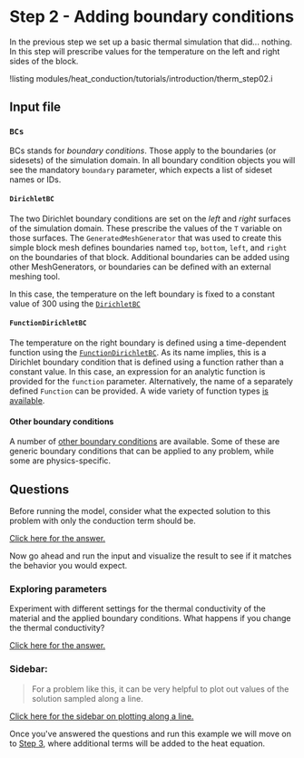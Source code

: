 # Step 2 - Adding boundary conditions

In the previous step we set up a basic thermal simulation that
did... nothing. In this step will prescribe values for the temperature
on the left and right sides of the block.

!listing modules/heat_conduction/tutorials/introduction/therm_step02.i

## Input file

### `BCs`

BCs stands for *boundary conditions*. Those apply to the boundaries (or
sidesets) of the simulation domain. In all boundary condition objects you will
see the mandatory `boundary` parameter, which expects a list of sideset names or
IDs.

#### `DirichletBC`

The two Dirichlet boundary conditions are set on the
*left* and *right* surfaces of the simulation domain. These prescribe the values
of the `T` variable on those surfaces. The `GeneratedMeshGenerator` that was used
to create this simple block mesh defines boundaries named `top`, `bottom`, `left`,
and `right` on the boundaries of that block. Additional boundaries can be added
using other MeshGenerators, or boundaries can be defined with an external meshing
tool.

In this case, the temperature on the left boundary is fixed to a constant value
of 300 using the [`DirichletBC`](DirichletBC.md) 

#### `FunctionDirichletBC`

The temperature on the right boundary is defined using a time-dependent function
using the [`FunctionDirichletBC`](FunctionDirichletBC.md). As its name implies,
this is a Dirichlet boundary condition that is defined using a function rather
than a constant value. In this case, an expression for an analytic function is
provided for the `function` parameter. Alternatively, the name of a separately
defined `Function` can be provided. A wide variety of function types 
[is available](heat_conduction/tutorials/introduction/supplemental02a.md).

#### Other boundary conditions

A number of [other boundary conditions](heat_conduction/tutorials/introduction/supplemental02b.md)
are available. Some of these are generic boundary conditions that can be applied
to any problem, while some are physics-specific.

## Questions

Before running the model, consider what the expected solution to this problem
with only the conduction term should be.

[Click here for the answer.](heat_conduction/tutorials/introduction/answer02a.md)

Now go ahead and run the input and visualize the result to see if it matches
the behavior you would expect.

### Exploring parameters

Experiment with different settings for the thermal conductivity of the material
and the applied boundary conditions. What happens if you change the thermal
conductivity?

[Click here for the answer.](heat_conduction/tutorials/introduction/answer02b.md)

### Sidebar: 

> For a problem like this, it can be very helpful to plot out values of the solution
> sampled along a line.

[Click here for the sidebar on plotting along a line.](heat_conduction/tutorials/introduction/therm_step02a.md)

Once you've answered the questions and run this example we will move on to
[Step 3](heat_conduction/tutorials/introduction/therm_step03.md), where additional terms will be
added to the heat equation.
